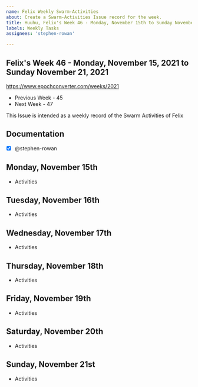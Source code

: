 ```yaml
---
name: Felix Weekly Swarm-Activities
about: Create a Swarm-Activities Issue record for the week.
title: Huuhu, Felix's Week 46 - Monday, November 15th to Sunday November 21, 2021
labels: Weekly Tasks
assignees: 'stephen-rowan'

---
```


## Felix's Week 46 - Monday, November 15, 2021 to Sunday November 21, 2021
https://www.epochconverter.com/weeks/2021
- Previous Week - 45
- Next Week - 47

This Issue is intended as a weekly record of the Swarm Activities of Felix

## Documentation
- [x] @stephen-rowan

## Monday, November 15th
- Activities


## Tuesday, November 16th
- Activities


## Wednesday, November 17th
- Activities

## Thursday, November 18th
- Activities


## Friday, November 19th
- Activities


## Saturday, November 20th
- Activities


## Sunday, November 21st
- Activities
